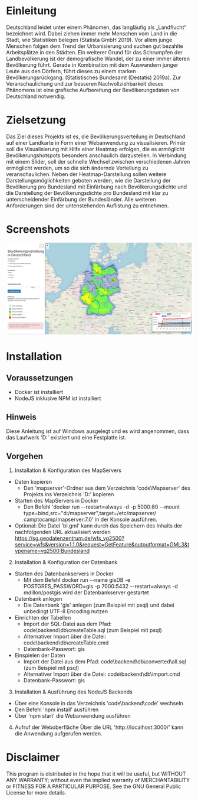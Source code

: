 # Einleitung 
Deutschland leidet unter einem Phänomen, das langläufig als „Landflucht“ bezeichnet wird. Dabei ziehen immer mehr Menschen vom Land in die Stadt, wie Statistiken belegen (Statista GmbH 2019). Vor allem junge Menschen folgen dem Trend der Urbanisierung und suchen gut bezahlte Arbeitsplätze in den Städten. Ein weiterer Grund für das Schrumpfen der Landbevölkerung ist der demografische Wandel, der zu einer immer älteren Bevölkerung führt. Gerade in Kombination mit dem Auswandern junger Leute aus den Dörfern, führt dieses zu einem starken Bevölkerungsrückgang. (Statistisches Bundesamt (Destatis) 2019a). Zur Veranschaulichung und zur besseren Nachvollziehbarkeit dieses Phänomens ist eine grafische Aufbereitung der Bevölkerungsdaten von Deutschland notwendig. 

# Zielsetzung 
Das Ziel dieses Projekts ist es, die Bevölkerungsverteilung in Deutschland auf einer Landkarte in Form einer Webanwendung zu visualisieren. Primär soll die Visualisierung mit Hilfe einer Heatmap erfolgen, die es ermöglicht Bevölkerungshotspots besonders anschaulich darzustellen. In Verbindung mit einem Slider, soll der schnelle Wechsel zwischen verschiedenen Jahren ermöglicht werden, um so die sich ändernde Verteilung zu veranschaulichen. Neben der Heatmap-Darstellung sollen weitere Darstellungsmöglichkeiten geboten werden, wie die Darstellung der Bevölkerung pro Bundesland mit Einfärbung nach Bevölkerungsdichte und die Darstellung der Bevölkerungsdichte pro Bundesland mit klar zu unterscheidender Einfärbung der Bundesländer. Alle weiteren Anforderungen sind der untenstehenden Auflistung zu entnehmen.

# Screenshots
![Screenshot Heatmap](https://raw.githubusercontent.com/BkrBkr/PopulationVisualisationGermany/master/screenshots/heatmap.png)

# Installation

## Voraussetzungen
* Docker ist installiert
* NodeJS inklusive NPM ist installiert

## Hinweis
Diese Anleitung ist auf Windows ausgelegt und es wird angenommen, dass das Laufwerk 'D:\' existiert
und eine Festplatte ist.

## Vorgehen
1. Installation & Konfiguration des MapServers
  * Daten kopieren
    * Den 'mapserver'-Ordner aus dem Verzeichnis 'code\Mapserver\' des Projekts ins Verzeichnis 'D:\' kopieren
  * Starten des MapServers in Docker
    * Den Befehl 'docker run --restart=always -d -p 5000:80 --mount type=bind,src="d:/mapserver",target=/etc/mapserver/ camptocamp/mapserver:7.0'
      in der Konsole ausführen.
  * Optional: Die Datei 'bl.gml' kann durch das Speichern des Inhalts der nachfolgenden URL aktualisiert werden
https://sg.geodatenzentrum.de/wfs_vg2500?service=wfs&version=1.1.0&request=GetFeature&outputformat=GML3&typename=vg2500:Bundesland


2. Installation & Konfiguration der Datenbank
  * Starten des Datenbankservers in Docker
    * Mit dem Befehl
      docker run --name gisDB -e POSTGRES_PASSWORD=gis -p 7000:5432 --restart=always -d mdillon/postgis
      wird der Datenbankserver gestartet
  * Datenbank anlegen
    * Die Datenbank 'gis' anlegen (zum Beispiel mit psql) und dabei unbedingt UTF-8 Encoding nutzen
  * Einrichten der Tabellen
    * Import der SQL-Datei aus dem Pfad: code\backend\db\createTable.sql (zum Beispiel mit psql)
    * Alternativer Import über die Datei: code\backend\db\createTable.cmd
    * Datenbank-Passwort: gis
  * Einspielen der Daten
    * Import der Datei aus dem Pfad: code\backend\db\converted\all.sql (zum Beispiel mit psql)
    * Alternativer Import über die Datei: code\backend\db\import.cmd
    * Datenbank-Passwort: gis


3. Installation & Ausführung des NodeJS Backends
* Über eine Konsole in das Verzeichnis 'code\backend\code\' wechseln
* Den Befehl 'npm install' ausführen
* Über 'npm start' die Webanwendung ausführen

4. Aufruf der Weboberfläche
Über die URL 'http://localhost:3000/' kann die Anwendung aufgerufen werden.

# Disclaimer
This program is distributed in the hope that it will be useful, but WITHOUT ANY WARRANTY; without even the implied warranty of MERCHANTABILITY or FITNESS FOR A PARTICULAR PURPOSE. See the GNU General Public License for more details.